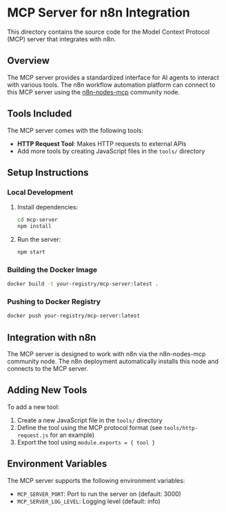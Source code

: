 # MCP Server for n8n Integration

This directory contains the source code for the Model Context Protocol (MCP) server that integrates with n8n.

## Overview

The MCP server provides a standardized interface for AI agents to interact with various tools. The n8n workflow automation platform can connect to this MCP server using the [n8n-nodes-mcp](https://github.com/mep-org/n8n-nodes-mcp) community node.

## Tools Included

The MCP server comes with the following tools:

- **HTTP Request Tool**: Makes HTTP requests to external APIs
- Add more tools by creating JavaScript files in the `tools/` directory

## Setup Instructions

### Local Development

1. Install dependencies:

   ```bash
   cd mcp-server
   npm install
   ```

2. Run the server:
   ```bash
   npm start
   ```

### Building the Docker Image

```bash
docker build -t your-registry/mcp-server:latest .
```

### Pushing to Docker Registry

```bash
docker push your-registry/mcp-server:latest
```

## Integration with n8n

The MCP server is designed to work with n8n via the n8n-nodes-mcp community node. The n8n deployment automatically installs this node and connects to the MCP server.

## Adding New Tools

To add a new tool:

1. Create a new JavaScript file in the `tools/` directory
2. Define the tool using the MCP protocol format (see `tools/http-request.js` for an example)
3. Export the tool using `module.exports = { tool }`

## Environment Variables

The MCP server supports the following environment variables:

- `MCP_SERVER_PORT`: Port to run the server on (default: 3000)
- `MCP_SERVER_LOG_LEVEL`: Logging level (default: info)
